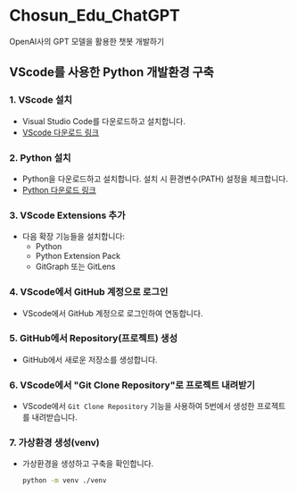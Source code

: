 # Chosun_Edu_ChatGPT

OpenAI사의 GPT 모델을 활용한 챗봇 개발하기

## VScode를 사용한 Python 개발환경 구축

### 1. VScode 설치
- Visual Studio Code를 다운로드하고 설치합니다.
- [VScode 다운로드 링크](https://code.visualstudio.com/)

### 2. Python 설치
- Python을 다운로드하고 설치합니다. 설치 시 환경변수(PATH) 설정을 체크합니다.
- [Python 다운로드 링크](https://www.python.org/downloads/)

### 3. VScode Extensions 추가
- 다음 확장 기능들을 설치합니다:
  - Python
  - Python Extension Pack
  - GitGraph 또는 GitLens

### 4. VScode에서 GitHub 계정으로 로그인
- VScode에서 GitHub 계정으로 로그인하여 연동합니다.

### 5. GitHub에서 Repository(프로젝트) 생성
- GitHub에서 새로운 저장소를 생성합니다.

### 6. VScode에서 "Git Clone Repository"로 프로젝트 내려받기
- VScode에서 `Git Clone Repository` 기능을 사용하여 5번에서 생성한 프로젝트를 내려받습니다.

### 7. 가상환경 생성(venv)
- 가상환경을 생성하고 구축을 확인합니다.
  ```bash
  python -m venv ./venv
